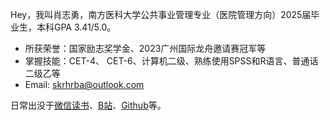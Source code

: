Hey，我叫肖志勇，南方医科大学公共事业管理专业（医院管理方向）2025届毕业生，本科GPA 3.41/5.0。

- 所获荣誉：国家励志奖学金、2023广州国际龙舟邀请赛冠军等
- 掌握技能：CET-4、 CET-6、计算机二级、熟练使用SPSS和R语言、普通话二级乙等
- Email: skrhrba@outlook.com


日常出没于[微信读书](https://weread.qq.com/)、[B站](https://space.bilibili.com/1864771987?spm_id_from=333.1387.0.0)、[Github](https://github.com/Zhiyong-Xiao)等。

